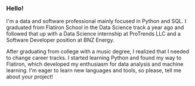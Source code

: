 ### Hello!

I'm a data and software professional mainly focused in Python and SQL. I graduated from Flatiron School in the Data Science track a year ago and followed that up with a Data Science internship at ProTrends LLC and a Software Developer position at BNZ Energy.

After graduating from college with a music degree, I realized that I needed to change career tracks. I started learning Python and found my way to Flatiron, which developed my enthusiasm for data analysis and machine learning. I'm eager to learn new languages and tools, so please, tell me about your project!
<!--
**UpGoerFive/UpGoerFive** is a ✨ _special_ ✨ repository because its `README.md` (this file) appears on your GitHub profile.

Here are some ideas to get you started:

- 🔭 I’m currently working on ...
- 🌱 I’m currently learning ...
- 👯 I’m looking to collaborate on ...
- 🤔 I’m looking for help with ...
- 💬 Ask me about ...
- 📫 How to reach me: ...
- 😄 Pronouns: ...
- ⚡ Fun fact: ...
-->
